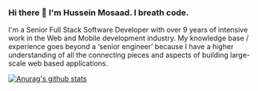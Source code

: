 ### Hi there 👋 I'm Hussein Mosaad. I breath code.

<!--
**HusseinMosaad/HusseinMosaad** is a ✨ _special_ ✨ repository because its `README.md` (this file) appears on your GitHub profile.

Here are some ideas to get you started:

- 🔭 I’m currently working on ...
- 🌱 I’m currently learning ...
- 👯 I’m looking to collaborate on ...
- 🤔 I’m looking for help with ...
- 💬 Ask me about ...
- 📫 How to reach me: ...
- 😄 Pronouns: ...
- ⚡ Fun fact: ...
-->

I'm a Senior Full Stack Software Developer with over 9 years of intensive work in the Web and Mobile development industry. My knowledge base / experience goes beyond a ‘senior engineer’ because I have a higher understanding of all the connecting pieces and aspects of building large-scale web based applications.

[![Anurag's github stats](https://github-readme-stats.vercel.app/api?username=husseinmosaad&count_private=true&show_icons=true)](https://github.com/anuraghazra/github-readme-stats)


